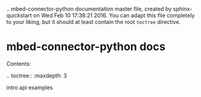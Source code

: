.. mbed-connector-python documentation master file, created by
   sphinx-quickstart on Wed Feb 10 17:38:21 2016.
   You can adapt this file completely to your liking, but it should at least
   contain the root `toctree` directive.

mbed-connector-python docs
==========================

Contents:

.. toctree::
   :maxdepth: 3
   
   intro
   api
   examples
   
